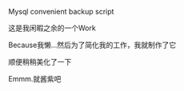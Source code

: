 Mysql convenient backup script

这是我闲暇之余的一个Work

Because我懒...然后为了简化我的工作，我就制作了它

顺便稍稍美化了一下

Emmm.就酱紫吧
